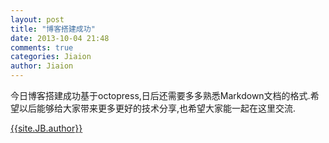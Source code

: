 ```yaml
---
layout: post
title: "博客搭建成功"
date: 2013-10-04 21:48
comments: true
categories: Jiaion
author: Jiaion
---
```



今日博客搭建成功基于octopress,日后还需要多多熟悉Markdown文档的格式.希望以后能够给大家带来更多更好的技术分享,也希望大家能一起在这里交流.

[{{site.JB.author}}](http://jiaion.github.com/)
